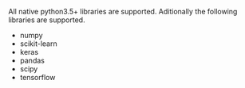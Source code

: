 All native python3.5+ libraries are supported. Aditionally the following libraries are supported. 

- numpy 
- scikit-learn 
- keras 
- pandas 
- scipy
- tensorflow
